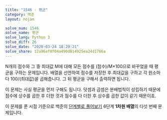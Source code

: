 ```yaml
---
title: "1546 - 평균"
category: 백준
layout: nojam

solve_num: 1546
solve_name: 평균
solve_lang: Python 3
solve_diff: 26
solve_date: "2020-03-24 18:29:21"
solve_share: 12a96af0f04a490d814925ea24d1766a
---
```


N개의 점수와 그 중 최대값 M에 대해 모든 점수를 (점수)/M\*100으로 바꾸었을 때 평균을 구하는 문제입니다. 배열을 선언하여 점수를 저장한 후 최대값을 구하고 각 원소마다 100/(최대값)을 곱해줍니다. 그 뒤 평균을 구해서 출력하면 됩니다.

이 문제는 사실 평균을 먼저 구해도 됩니다. 덧셈과 곱셈은 분배법칙이 성립하기 때문에 점수에 상수를 곱한 후 더한 것과 점수를 다 더한 후 상수를 곱한 값이 같기 때문이죠.

이 문제를 푼 시점 기준으로 백준의 [단계별로 풀어보기](http://noj.am/p/s) 6단계 **1차원 배열**의 다섯 번째 문제입니다.

